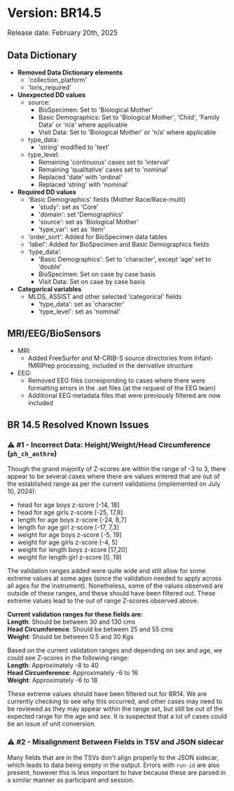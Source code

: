 # Version: BR14.5
<p style="font-size: 1.1em">Release date: February 20th, 2025</p>

## Data Dictionary

* **Removed Data Dictionary elements**  
    * 'collection_platform'  
    * 'loris_required'  
* **Unexpected DD values**  
    * source:  
        * BioSpecimen: Set to 'Biological Mother’  
        * Basic Demographics: Set to 'Biological Mother', 'Child', 'Family Data' or 'n/a' where applicable  
        * Visit Data: Set to 'Biological Mother' or 'n/a' where applicable  
    * type_data:  
        * 'string' modified to 'text’  
    * type_level:  
        * Remaining 'continuous' cases set to 'interval'  
        * Remaining 'qualitative' cases set to 'nominal'  
        * Replaced 'date' with 'ordinal'  
        * Replaced ‘string’ with ‘nominal’  
* **Required DD values**  
    * 'Basic Demographics' fields (Mother Race/Race-multi)  
        * 'study': set as 'Core'  
        * 'domain': set 'Demographics'  
        * 'source': set as 'Biological Mother'  
        * 'type_var': set as 'item'  
    * 'order_sort': Added for BioSpecimen data tables  
    * 'label': Added for BioSpecimen and Basic Demographics fields  
    * ‘type_data’:   
        * 'Basic Demographics': Set to 'character', except ‘age’ set to ‘double’  
        * BioSpecimen: Set on case by case basis  
        * Visit Data: Set on case by case basis  
* **Categorical variables**  
    * MLDS, ASSIST and other selected 'categorical' fields  
        * 'type_data': set as 'character'  
        * 'type_level': set as 'nominal'

## MRI/EEG/BioSensors
* MRI:  
    * Added FreeSurfer and M-CRIB-S source directories from Infant-fMRIPrep processing, included in the derivative structure
* EEG:  
    * Removed EEG files corresponding to cases where there were formatting errors in the .set files (at the request of the EEG team) 
    * Additional EEG metadata files that were previously filtered are now included

## BR 14.5 Resolved Known Issues
### ⚠️ #1 - Incorrect Data: Height/Weight/Head Circumference (`ph_ch_anthro`)
Though the grand majority of Z-scores are within the range of -3 to 3, there appear to be several cases where there are values entered that are out of the established range as per the current validations (implemented on July 10, 2024):

- head for age boys z-score [-14, 18]
- head for age girls z-score [-25, 17,8]
- length for age boys z-score [-24, 8,7]
- length for age girl z-score [-17, 7,3]
- weight for age boys z-score [-5, 19]
- weight for age girls z-score [-4, 5]
- weight for length boys z-score [17,20] 
- weight for length girl z-score [0, 19]

The validation ranges added were quite wide and still allow for some extreme values at some ages (since the validation needed to apply across all ages for the instrument). Nonetheless, some of the values observed are outside of these ranges, and these should have been filtered out. These extreme values lead to the out of range Z-scores observed above.

**Current validation ranges for these fields are:**     
**Length**: Should be between 30 and 130 cms        
**Head Circumference**: Should be between 25 and 55 cms     
**Weight**: Should be between 0.5 and 30 Kgs        

Based on the current validation ranges and depending on sex and age, we could see Z-scores in the following range:      
**Length**: Approximately -8 to 40      
**Head Circumference**: Approximately -6 to 16      
**Weight**: Approximately -6 to 18      

These extreme values should have been filtered out for BR14. We are currently checking to see why this occurred, and other cases may need to be reviewed as they may appear within the range set, but still be out of the expected range for the age and sex. It is suspected that a lot of cases could be an issue of unit conversion.

### ⚠️ #2 - Misalignment Between Fields in TSV and JSON sidecar
Many fields that are in the TSVs don't align properly to the JSON sidecar, which leads to data being empty in the output. Errors with `run-id` are also present, however this is less important to have because these are parsed in a similar manner as participant and session.


